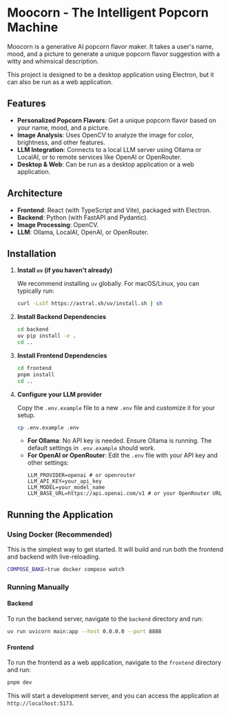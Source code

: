 # Moocorn - The Intelligent Popcorn Machine

Moocorn is a generative AI popcorn flavor maker. It takes a user's name, mood, and a picture to generate a unique popcorn flavor suggestion with a witty and whimsical description.

This project is designed to be a desktop application using Electron, but it can also be run as a web application.

## Features

-   **Personalized Popcorn Flavors**: Get a unique popcorn flavor based on your name, mood, and a picture.
-   **Image Analysis**: Uses OpenCV to analyze the image for color, brightness, and other features.
-   **LLM Integration**: Connects to a local LLM server using Ollama or LocalAI, or to remote services like OpenAI or OpenRouter.
-   **Desktop & Web**: Can be run as a desktop application or a web application.

## Architecture

-   **Frontend**: React (with TypeScript and Vite), packaged with Electron.
-   **Backend**: Python (with FastAPI and Pydantic).
-   **Image Processing**: OpenCV.
-   **LLM**: Ollama, LocalAI, OpenAI, or OpenRouter.

## Installation

1.  **Install `uv` (if you haven't already)**

    We recommend installing `uv` globally. For macOS/Linux, you can typically run:
    ```bash
    curl -LsSf https://astral.sh/uv/install.sh | sh
    ```

2.  **Install Backend Dependencies**
    ```bash
    cd backend
    uv pip install -e .
    cd ..
    ```

3.  **Install Frontend Dependencies**
    ```bash
    cd frontend
    pnpm install
    cd ..
    ```

4.  **Configure your LLM provider**

    Copy the `.env.example` file to a new `.env` file and customize it for your setup.
    ```bash
    cp .env.example .env
    ```

    -   **For Ollama**: No API key is needed. Ensure Ollama is running. The default settings in `.env.example` should work.
    -   **For OpenAI or OpenRouter**: Edit the `.env` file with your API key and other settings:
        ```
        LLM_PROVIDER=openai # or openrouter
        LLM_API_KEY=your_api_key
        LLM_MODEL=your_model_name
        LLM_BASE_URL=https://api.openai.com/v1 # or your OpenRouter URL
        ```

## Running the Application

### Using Docker (Recommended)

This is the simplest way to get started. It will build and run both the frontend and backend with live-reloading.

```bash
COMPOSE_BAKE=true docker compose watch
```

### Running Manually

#### Backend

To run the backend server, navigate to the `backend` directory and run:

```bash
uv run uvicorn main:app --host 0.0.0.0 --port 8888
```

#### Frontend

To run the frontend as a web application, navigate to the `frontend` directory and run:

```bash
pnpm dev
```

This will start a development server, and you can access the application at `http://localhost:5173`.
